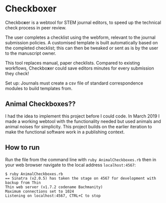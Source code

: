 # Checkbo**x**er

Checkbo**x**er is a webtool for STEM journal editors, to speed up the technical check process in peer review.

The user completes a checklist using the webform, relevant to the journal submission policies.  A customised template is built automatically based on the completed checklist; this can then be tweaked or sent as is by the user to the manuscript owner.

This tool replaces manual, paper checklists.  Compared to existing workflows, Checkbo**x**er could save editors minutes for every submission they check!

Set up: Journals must create a csv file of standard correspondence modules to build templates from.


## Animal Checkboxes??

I had the idea to implement this project before I could code.  In March 2019 I made a working webtool with the functionality needed but used animals and animal noises for simplicity.  This project builds on the earlier iteration to make the functional software work in a publishing context.

## How to run

Run the file from the command line with `ruby AnimalCheckboxes.rb` then in your web browser navigate to the local address `localhost:4567`:

```shell
$ ruby AnimalCheckboxes.rb
== Sinatra (v2.0.5) has taken the stage on 4567 for development with backup from Thin
Thin web server (v1.7.2 codename Bachmanity)
Maximum connections set to 1024
Listening on localhost:4567, CTRL+C to stop
```